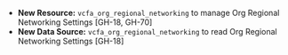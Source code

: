- **New Resource:** `vcfa_org_regional_networking` to manage Org Regional Networking Settings [GH-18, GH-70]
- **New Data Source:** `vcfa_org_regional_networking` to read Org Regional Networking Settings [GH-18]
